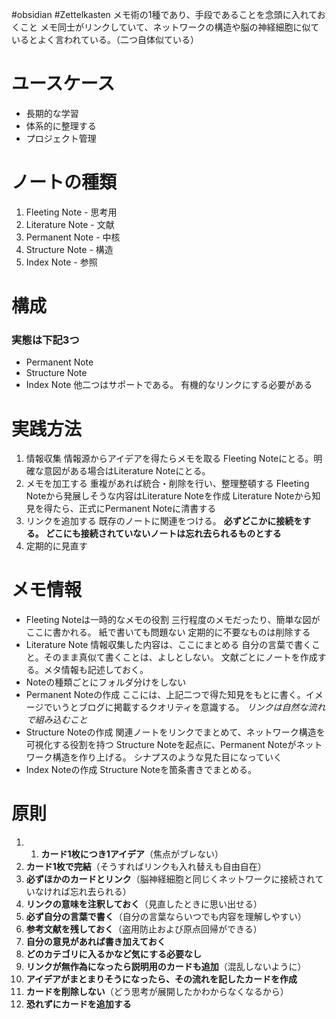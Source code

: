 #obsidian #Zettelkasten
メモ術の1種であり、手段であることを念頭に入れておくこと
メモ同士がリンクしていて、ネットワークの構造や脳の神経細胞に似ているとよく言われている。（二つ自体似ている）
# ユースケース
- 長期的な学習
- 体系的に整理する
- プロジェクト管理
# ノートの種類
1. Fleeting Note - 思考用
2. Literature Note - 文献
3. Permanent Note - 中核
4. Structure Note - 構造
5. Index Note - 参照
# 構成
### 実態は下記3つ
- Permanent Note
- Structure Note
- Index Note
他二つはサポートである。
有機的なリンクにする必要がある
# 実践方法
1. 情報収集
   情報源からアイデアを得たらメモを取る
   Fleeting Noteにとる。明確な意図がある場合はLiterature Noteにとる。
2. メモを加工する
   重複があれば統合・削除を行い、整理整頓する
   Fleeting Noteから発展しそうな内容はLiterature Noteを作成
   Literature Noteから知見を得たら、正式にPermanent Noteに清書する
3. リンクを追加する
   既存のノートに関連をつける。
   **必ずどこかに接続をする。
   どこにも接続されていないノートは忘れ去られるものとする** 
4. 定期的に見直す
# メモ情報
- Fleeting Noteは一時的なメモの役割
  三行程度のメモだったり、簡単な図がここに書かれる。
  紙で書いても問題ない
  定期的に不要なものは削除する
- Literature Note
  情報収集した内容は、ここにまとめる
  自分の言葉で書くこと。そのまま真似て書くことは、よしとしない。
  文献ごとにノートを作成する。メタ情報も記述しておく。
- Noteの種類ごとにフォルダ分けをしない
- Permanent Noteの作成
  ここには、上記二つで得た知見をもとに書く。イメージでいうとブログに掲載するクオリティを意識する。
  *リンクは自然な流れで組み込むこと*
- Structure Noteの作成
  関連ノートをリンクでまとめて、ネットワーク構造を可視化する役割を持つ
  Structure Noteを起点に、Permanent Noteがネットワーク構造を作り上げる。
  シナプスのような見た目になっていく
- Index Noteの作成
  Structure Noteを箇条書きでまとめる。
# 原則
1. 1. **カード1枚につき1アイデア**（焦点がブレない）
2. **カード1枚で完結**（そうすればリンクも入れ替えも自由自在）
3. **必ずほかのカードとリンク**（脳神経細胞と同じくネットワークに接続されていなければ忘れ去られる）
4. **リンクの意味を注釈しておく**（見直したときに思い出せる）
5. **必ず自分の言葉で書く**（自分の言葉ならいつでも内容を理解しやすい）
6. **参考文献を残しておく**（盗用防止および原点回帰ができる）
7. **自分の意見があれば書き加えておく**
8. **どのカテゴリに入るかなど気にする必要なし**
9. **リンクが無作為になったら説明用のカードも追加**（混乱しないように）
10. **アイデアがまとまりそうになったら、その流れを記したカードを作成**
11. **カードを削除しない**（どう思考が展開したかわからなくなるから）
12. **恐れずにカードを追加する**